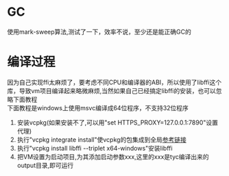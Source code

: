 # GC
使用mark-sweep算法,测试了一下，效率不说，至少还是能正确GC的


# 编译过程
因为自己实现ffi太麻烦了，要考虑不同CPU和编译器的ABI，所以使用了libffi这个库，导致vm项目编译起来略微麻烦,当然如果自己已经搞定libffi的安装，也可以忽略下面教程  
下面教程是windows上使用msvc编译成64位程序，不支持32位程序
1. 安装vcpkg(如果安装不了,可以用"set HTTPS_PROXY=127.0.0.1:7890"设置代理)
1. 执行"vcpkg integrate install"使vcpkg的包集成到全局[参考链接](https://www.bilibili.com/read/cv15439255/)
1. 执行"vcpkg install libffi --triplet x64-windows"安装libffi
1. 把VM设置为启动项目,为其添加启动参数xxx,这里的xxx是tyc编译出来的output目录,即可运行